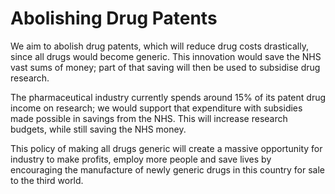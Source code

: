 Abolishing Drug Patents
=======================

We aim to abolish drug patents, which will reduce drug costs 
drastically, since all drugs would become generic. This innovation would 
save the NHS vast sums of money; part of that saving will then be used 
to subsidise drug research.

The pharmaceutical industry currently spends around 15% of its patent 
drug income on research; we would support that expenditure with 
subsidies made possible in savings from the NHS. This will increase 
research budgets, while still saving the NHS money.

This policy of making all drugs generic will create a massive 
opportunity for industry to make profits, employ more people and save 
lives by encouraging the manufacture of newly generic drugs in this 
country for sale to the third world.
